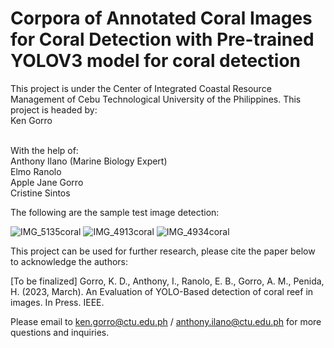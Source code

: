 # Corpora of Annotated Coral Images for Coral Detection with Pre-trained YOLOV3 model for coral detection
This project is under the Center of Integrated Coastal Resource Management of Cebu Technological University of the Philippines.
This project is headed by:
<br/> Ken Gorro

<br/> With the help of:
<br/> Anthony Ilano (Marine Biology Expert)
<br/> Elmo Ranolo
<br/> Apple Jane Gorro
<br/> Cristine Sintos

The following are the sample test image detection:

![IMG_5135coral](https://user-images.githubusercontent.com/49682861/205607938-50f273db-9bfb-4ded-88db-6deb1ced9e78.JPG)
![IMG_4913coral](https://user-images.githubusercontent.com/49682861/205607950-b41c9e0b-6426-4f42-9658-9ea5679b44cd.JPG)
![IMG_4934coral](https://user-images.githubusercontent.com/49682861/205607954-0087ab4e-f024-4aa3-a2c2-6a55c5fa317e.JPG)

This project can be used for further research, please cite the paper below to acknowledge the authors:

[To be finalized]
Gorro, K. D., Anthony, I., Ranolo, E. B., Gorro, A. M., Penida, H. (2023, March). An Evaluation of YOLO-Based detection of coral reef in images. In Press. IEEE.

Please email to ken.gorro@ctu.edu.ph / anthony.ilano@ctu.edu.ph for more questions and inquiries.
